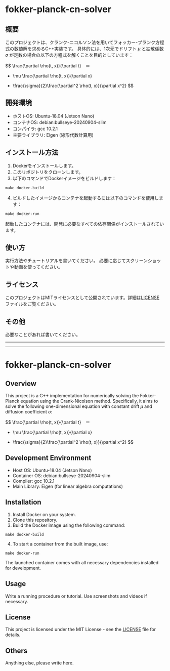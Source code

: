 # fokker-planck-cn-solver

## 概要
このプロジェクトは、クランク-ニコルソン法を用いてフォッカー-プランク方程式の数値解を求めるC++実装です。
具体的には、1次元でドリフト $\mu$ と拡散係数 $\sigma$ が定数の場合の以下の方程式を解くことを目的としています：

$$ \frac{\partial \rho(t, x)}{\partial t}　＝
- \mu \frac{\partial \rho(t, x)}{\partial x}
+ \frac{\sigma}{2}\frac{\partial^2 \rho(t, x)}{\partial x^2}
$$

## 開発環境
- ホストOS: Ubuntu-18.04 (Jetson Nano)
- コンテナOS: debian:bullseye-20240904-slim
- コンパイラ: gcc 10.2.1
- 主要ライブラリ: Eigen (線形代数計算用)

## インストール方法
1. Dockerをインストールします。
2. このリポジトリをクローンします。
3. 以下のコマンドでDockerイメージをビルドします：
```
make docker-build
```
4. ビルドしたイメージからコンテナを起動するには以下のコマンドを使用します：
```
make docker-run
```
起動したコンテナには、開発に必要なすべての依存関係がインストールされています。

## 使い方
実行方法やチュートリアルを書いてください。
必要に応じてスクリーンショットや動画を使ってください。

## ライセンス
このプロジェクトはMITライセンスとして公開されています。詳細は[LICENSE](LICENSE) ファイルをご覧ください。

## その他
必要なことがあれば書いてください。

_____
-----

# fokker-planck-cn-solver

## Overview
This project is a C++ implementation for numerically solving the Fokker-Planck equation using the Crank-Nicolson method.
Specifically, it aims to solve the following one-dimensional equation with constant drift $\mu$ and diffusion coefficient $\sigma$:

$$ \frac{\partial \rho(t, x)}{\partial t}　＝
- \mu \frac{\partial \rho(t, x)}{\partial x}
+ \frac{\sigma}{2}\frac{\partial^2 \rho(t, x)}{\partial x^2}
$$

## Development Environment
- Host OS: Ubuntu-18.04 (Jetson Nano)
- Container OS: debian:bullseye-20240904-slim
- Compiler: gcc 10.2.1
- Main Library: Eigen (for linear algebra computations)

## Installation
1. Install Docker on your system.
2. Clone this repository.
3. Build the Docker image using the following command:

```
make docker-build
```
4. To start a container from the built image, use:
```
make docker-run
```
The launched container comes with all necessary dependencies installed for development.

## Usage
Write a running procedure or tutorial.
Use screenshots and videos if necessary.

## License
This project is licensed under the MIT License - see the [LICENSE](LICENSE) file for details.

## Others
Anything else, please write here.